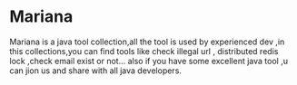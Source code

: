 # Mariana
Mariana is a java tool collection,all the tool is used by experienced dev ,in this collections,you can find tools like check illegal url , distributed redis lock ,check email exist or not... also if you have some excellent java tool ,u can jion us and share with all java developers.
 
